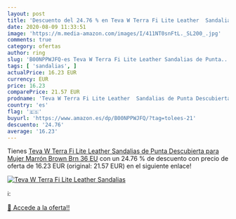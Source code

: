 ```yaml
---
layout: post
title: 'Descuento del 24.76 % en Teva W Terra Fi Lite Leather  Sandalias '
date: 2020-08-09 11:33:51
image: 'https://m.media-amazon.com/images/I/411NT0snFtL._SL200_.jpg'
comments: true
category: ofertas
author: ring
slug: 'B00NPPWJFQ-es Teva W Terra Fi Lite Leather Sandalias de Punta...'
tags: [ 'sandalias', ]
actualPrice: 16.23 EUR
currency: EUR
price: 16.23
comparePrice: 21.57 EUR
prodname: 'Teva W Terra Fi Lite Leather  Sandalias de Punta Descubierta para Mujer  Marrón  Brown Brn   36 EU'
country: 'es'
flag: '🇪🇸'
buyurl: 'https://www.amazon.es/dp/B00NPPWJFQ/?tag=tolees-21'
descuento: '24.76'
average: '16.23'
---
```


Tienes [Teva W Terra Fi Lite Leather  Sandalias de Punta Descubierta para Mujer  Marrón  Brown Brn   36 EU](https://www.amazon.es/dp/B00NPPWJFQ/?tag=tolees-21) con un 24.76 % de descuento con precio de oferta de 16.23 EUR (original: 21.57 EUR) en el siguiente enlace!

[![Teva W Terra Fi Lite Leather  Sandalias ](https://m.media-amazon.com/images/I/411NT0snFtL._SL200_.jpg)](https://www.amazon.es/dp/B00NPPWJFQ/?tag=tolees-21)

ℹ️:


[🛒 Accede a la oferta!!](https://www.amazon.es/dp/B00NPPWJFQ/?tag=tolees-21)

